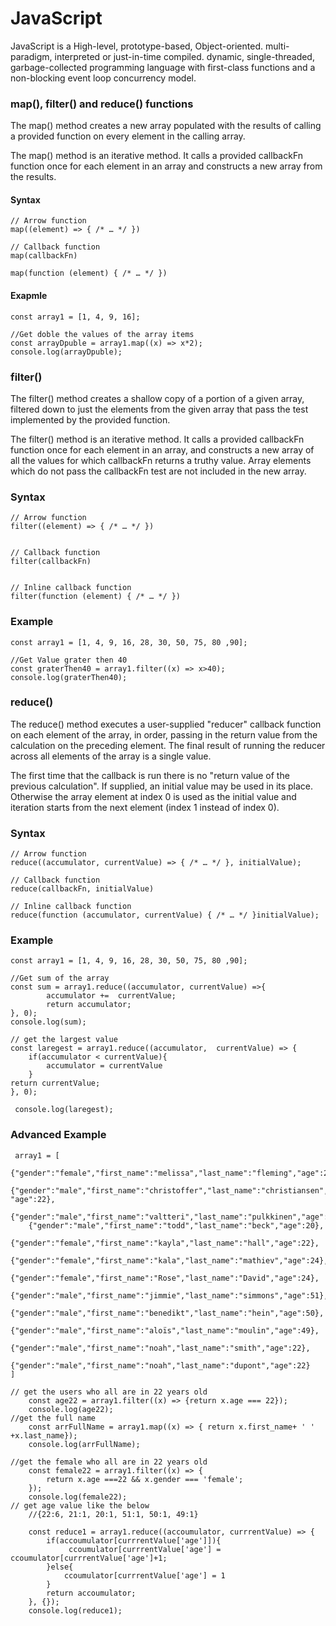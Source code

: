 # JavaScript
JavaScript is a High-level, prototype-based, Object-oriented. multi-paradigm, interpreted or just-in-time compiled. dynamic, single-threaded, garbage-collected programming language with first-class functions and a non-blocking event loop concurrency model.

### map(), filter() and reduce() functions
The map() method creates a new array populated with the results of calling a provided function on every element in the calling array.

The map() method is an iterative method. It calls a provided callbackFn function once for each element in an array and constructs a new array from the results.
 #### Syntax
    // Arrow function
    map((element) => { /* … */ })

    // Callback function
    map(callbackFn)

    map(function (element) { /* … */ })
    
#### Exapmle
    const array1 = [1, 4, 9, 16];

    //Get doble the values of the array items
    const arrayDpuble = array1.map((x) => x*2);
    console.log(arrayDpuble);

### filter()
The filter() method creates a shallow copy of a portion of a given array, 
filtered down to just the elements from the given array that pass the test implemented by the provided function.

The filter() method is an iterative method. It calls a provided callbackFn function once for each element in an array, and constructs a new array of all the values for which callbackFn returns a truthy value. Array elements which do not pass the callbackFn test are not included in the new array.

### Syntax
    // Arrow function
    filter((element) => { /* … */ })
   

    // Callback function
    filter(callbackFn)
   

    // Inline callback function
    filter(function (element) { /* … */ })
    
### Example

    const array1 = [1, 4, 9, 16, 28, 30, 50, 75, 80 ,90];

    //Get Value grater then 40
    const graterThen40 = array1.filter((x) => x>40);
    console.log(graterThen40);

   

### reduce()
The reduce() method executes a user-supplied "reducer" callback function on each element of the array, in order, passing in the return value from the calculation on the preceding element. The final result of running the reducer across all elements of the array is a single value.

The first time that the callback is run there is no "return value of the previous calculation". If supplied, an initial value may be used in its place. Otherwise the array element at index 0 is used as the initial value and iteration starts from the next element (index 1 instead of index 0).

### Syntax

    // Arrow function
    reduce((accumulator, currentValue) => { /* … */ }, initialValue);   

    // Callback function    
    reduce(callbackFn, initialValue)

    // Inline callback function
    reduce(function (accumulator, currentValue) { /* … */ }initialValue);
    
### Example

    const array1 = [1, 4, 9, 16, 28, 30, 50, 75, 80 ,90];

    //Get sum of the array
    const sum = array1.reduce((accumulator, currentValue) =>{
            accumulator +=  currentValue;
            return accumulator;
    }, 0);
    console.log(sum);

    // get the largest value
    const laregest = array1.reduce((accumulator,  currentValue) => {
        if(accumulator < currentValue){
            accumulator = currentValue
        }
    return currentValue;
    }, 0);

     console.log(laregest);

### Advanced Example
     array1 = [
        {"gender":"female","first_name":"melissa","last_name":"fleming","age":22},
        {"gender":"male","first_name":"christoffer","last_name":"christiansen",  "age":22},
        {"gender":"male","first_name":"valtteri","last_name":"pulkkinen","age":21},
        {"gender":"male","first_name":"todd","last_name":"beck","age":20},
        {"gender":"female","first_name":"kayla","last_name":"hall","age":22},
        {"gender":"female","first_name":"kala","last_name":"mathiev","age":24},
        {"gender":"female","first_name":"Rose","last_name":"David","age":24},
        {"gender":"male","first_name":"jimmie","last_name":"simmons","age":51},
        {"gender":"male","first_name":"benedikt","last_name":"hein","age":50},
        {"gender":"male","first_name":"aloïs","last_name":"moulin","age":49},
        {"gender":"male","first_name":"noah","last_name":"smith","age":22},
        {"gender":"male","first_name":"noah","last_name":"dupont","age":22}
    ]

    // get the users who all are in 22 years old
        const age22 = array1.filter((x) => {return x.age === 22});
        console.log(age22);
    //get the full name 
        const arrFullName = array1.map((x) => { return x.first_name+ ' ' +x.last_name});
        console.log(arrFullName);
    
    //get the female who all are in 22 years old
        const female22 = array1.filter((x) => {
            return x.age ===22 && x.gender === 'female';
        });
        console.log(female22);
    // get age value like the below
        //{22:6, 21:1, 20:1, 51:1, 50:1, 49:1}

        const reduce1 = array1.reduce((accoumulator, currrentValue) => {
            if(accoumulator[currrentValue['age']]){
                 ccoumulator[currrentValue['age'] = ccoumulator[currrentValue['age']+1;
            }else{
                ccoumulator[currrentValue['age'] = 1
            }
            return accoumulator;
        }, {});
        console.log(reduce1);
